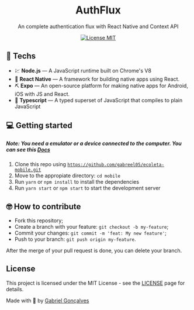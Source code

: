 <h1 align="center">
  AuthFlux
</h1>

<p align="center">An complete authentication flux with React Native and Context API</p>

<p align="center">
  <a href="https://opensource.org/licenses/MIT">
    <img src="https://img.shields.io/badge/License-MIT-blue.svg" alt="License MIT">
  </a>
</p>

## 🧰 Techs

[//]: # 'Add the features of your project here:'

- 💹 **Node.js** — A JavaScript runtime built on Chrome's V8
- 💼 **React Native** — A framework for building native apps using React.
- ⛏ **Expo** — An open-source platform for making native apps for Android, iOS with JS and React.
- 🔷 **Typescript** — A typed superset of JavaScript that compiles to plain JavaScript

## 💻 Getting started

##### Note: You need a emulator or a device connected to the computer. You can see this <a href="https://react-native.rocketseat.dev/">Docs</a>

1. Clone this repo using <code>https://github.com/gabreel05/ecoleta-mobile.git</code>
2. Move to the appropiate directory: <code>cd mobile</code>
3. Run <code>yarn</code> or <code>npm install</code> to install the dependencies
4. Run <code>yarn start</code> or <code>npm start</code> to start the development server

## 🤓 How to contribute

<ul>
  <li>Fork this repository;</li>
  <li>Create a branch with your feature: <code>git checkout -b my-feature</code>;</li>
  <li>Commit your changes: <code>git commit -m 'feat: My new feature'</code>;</li>
  <li>Push to your branch: <code>git push origin my-feature</code>.</li>
</ul>

<p>After the merge of your pull request is done, you can delete your branch.</p>

## License

This project is licensed under the MIT License - see the [LICENSE](https://opensource.org/licenses/MIT) page for details.

Made with 💜 by <a href="http://github.com/gabreel05">Gabriel Gonçalves</a>
